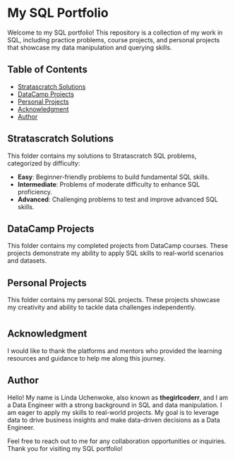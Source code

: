 # My SQL Portfolio

Welcome to my SQL portfolio! This repository is a collection of my work in SQL, including practice problems, course projects, and personal projects that showcase my data manipulation and querying skills.

## Table of Contents
- [Stratascratch Solutions](#stratascratch-solutions)
- [DataCamp Projects](#datacamp-projects)
- [Personal Projects](#personal-projects)
- [Acknowledgment](#acknowledgment)
- [Author](#author)


## Stratascratch Solutions
This folder contains my solutions to Stratascratch SQL problems, categorized by difficulty:

- **Easy**: Beginner-friendly problems to build fundamental SQL skills.
- **Intermediate**: Problems of moderate difficulty to enhance SQL proficiency.
- **Advanced**: Challenging problems to test and improve advanced SQL skills.

## DataCamp Projects
This folder contains my completed projects from DataCamp courses. These projects demonstrate my ability to apply SQL skills to real-world scenarios and datasets.

## Personal Projects
This folder contains my personal SQL projects. These projects showcase my creativity and ability to tackle data challenges independently.

#
## Acknowledgment
I would like to thank the platforms and mentors who provided the learning resources and guidance to help me along this journey.

## Author
Hello! My name is Linda Uchenwoke, also known as **thegirlcoderr**, and I am a Data Engineer with a strong background in SQL and data manipulation. I am eager to apply my skills to real-world projects. My goal is to leverage data to drive business insights and make data-driven decisions as a Data Engineer.


Feel free to reach out to me for any collaboration opportunities or inquiries. Thank you for visiting my SQL portfolio!

